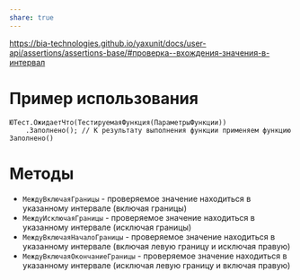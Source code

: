 ```yaml
---
share: true  
---
```

https://bia-technologies.github.io/yaxunit/docs/user-api/assertions/assertions-base/#проверка--вхождения-значения-в-интервал
# Пример использования
```bsl
ЮТест.ОжидаетЧто(ТестируемаяФункция(ПараметрыФункции))
	.Заполнено(); // К результату выполнения функции применяем функцию Заполнено()
```
# Методы
- `МеждуВключаяГраницы` - проверяемое значение находиться в указанному интервале (включая границы)
- `МеждуИсключаяГраницы` - проверяемое значение находиться в указанному интервале (исключая границы)
- `МеждуВключаяНачалоГраницы` - проверяемое значение находиться в указанному интервале (включая левую границу и исключая правую)
- `МеждуВключаяОкончаниеГраницы` - проверяемое значение находиться в указанному интервале (исключая левую границу и включая правую)